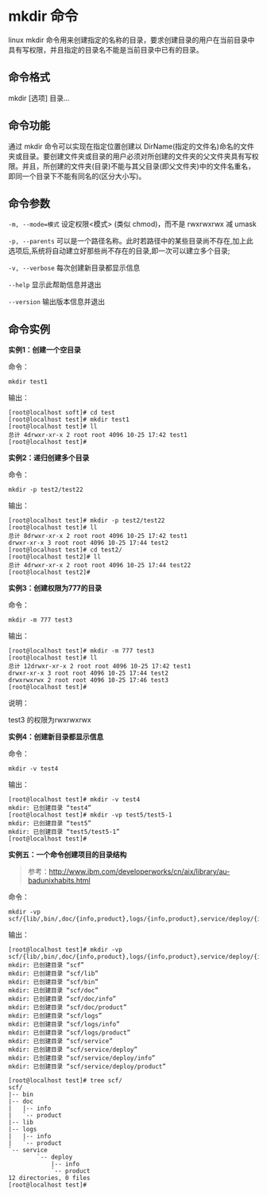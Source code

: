 # mkdir 命令

linux mkdir 命令用来创建指定的名称的目录，要求创建目录的用户在当前目录中具有写权限，并且指定的目录名不能是当前目录中已有的目录。

## 命令格式

mkdir [选项] 目录...

## 命令功能

通过 mkdir 命令可以实现在指定位置创建以 DirName(指定的文件名)命名的文件夹或目录。要创建文件夹或目录的用户必须对所创建的文件夹的父文件夹具有写权限。并且，所创建的文件夹(目录)不能与其父目录(即父文件夹)中的文件名重名，即同一个目录下不能有同名的(区分大小写)。 

## 命令参数

`-m, --mode=模式` 设定权限<模式> (类似 chmod)，而不是 rwxrwxrwx 减 umask

`-p, --parents`  可以是一个路径名称。此时若路径中的某些目录尚不存在,加上此选项后,系统将自动建立好那些尚不存在的目录,即一次可以建立多个目录; 

`-v, --verbose`  每次创建新目录都显示信息

`--help`   显示此帮助信息并退出

`--version`  输出版本信息并退出

## 命令实例

**实例1：创建一个空目录**

命令：

```
mkdir test1
```

输出：

```
[root@localhost soft]# cd test
[root@localhost test]# mkdir test1
[root@localhost test]# ll
总计 4drwxr-xr-x 2 root root 4096 10-25 17:42 test1
[root@localhost test]#
```

**实例2：递归创建多个目录**

命令：

```
mkdir -p test2/test22
```

输出：

```
[root@localhost test]# mkdir -p test2/test22
[root@localhost test]# ll
总计 8drwxr-xr-x 2 root root 4096 10-25 17:42 test1
drwxr-xr-x 3 root root 4096 10-25 17:44 test2
[root@localhost test]# cd test2/
[root@localhost test2]# ll
总计 4drwxr-xr-x 2 root root 4096 10-25 17:44 test22
[root@localhost test2]#
```

**实例3：创建权限为777的目录**

命令：

```
mkdir -m 777 test3
```

输出：

```
[root@localhost test]# mkdir -m 777 test3
[root@localhost test]# ll
总计 12drwxr-xr-x 2 root root 4096 10-25 17:42 test1
drwxr-xr-x 3 root root 4096 10-25 17:44 test2
drwxrwxrwx 2 root root 4096 10-25 17:46 test3
[root@localhost test]#
```

说明：

test3 的权限为rwxrwxrwx

**实例4：创建新目录都显示信息**

命令：

```
mkdir -v test4
```

输出：

```
[root@localhost test]# mkdir -v test4
mkdir: 已创建目录 “test4”
[root@localhost test]# mkdir -vp test5/test5-1
mkdir: 已创建目录 “test5”
mkdir: 已创建目录 “test5/test5-1”
[root@localhost test]#
```

**实例五：一个命令创建项目的目录结构**

> 参考：http://www.ibm.com/developerworks/cn/aix/library/au-badunixhabits.html 

命令：

```
mkdir -vp scf/{lib/,bin/,doc/{info,product},logs/{info,product},service/deploy/{info,product}}
```

输出：

```
[root@localhost test]# mkdir -vp scf/{lib/,bin/,doc/{info,product},logs/{info,product},service/deploy/{info,product}}
mkdir: 已创建目录 “scf”
mkdir: 已创建目录 “scf/lib”
mkdir: 已创建目录 “scf/bin”
mkdir: 已创建目录 “scf/doc”
mkdir: 已创建目录 “scf/doc/info”
mkdir: 已创建目录 “scf/doc/product”
mkdir: 已创建目录 “scf/logs”
mkdir: 已创建目录 “scf/logs/info”
mkdir: 已创建目录 “scf/logs/product”
mkdir: 已创建目录 “scf/service”
mkdir: 已创建目录 “scf/service/deploy”
mkdir: 已创建目录 “scf/service/deploy/info”
mkdir: 已创建目录 “scf/service/deploy/product”

[root@localhost test]# tree scf/
scf/
|-- bin
|-- doc
|   |-- info
|   `-- product
|-- lib
|-- logs
|   |-- info
|   `-- product
`-- service
   	 	`-- deploy
  	    	|-- info
        	`-- product
12 directories, 0 files
[root@localhost test]#
```


